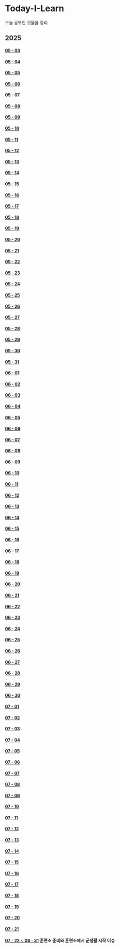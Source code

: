# Today-I-Learn
오늘 공부한 것들을 정리

## 2025
#### [05 - 03](https://github.com/tyshim0118/Today-I-Learn/blob/main/2025%20-%2005%20-%2003.md)
#### [05 - 04](https://github.com/tyshim0118/Today-I-Learn/blob/main/2025%20-%2005%20-%2004.md)
#### [05 - 05](https://github.com/tyshim0118/Today-I-Learn/blob/main/2025%20-%2005%20-%2005.md)
#### [05 - 06](https://github.com/tyshim0118/Today-I-Learn/blob/main/2025%20-%2005%20-%2006.md)
#### [05 - 07](https://github.com/tyshim0118/Today-I-Learn/blob/main/2025%20-%2005%20-%2007.md)
#### [05 - 08](https://github.com/tyshim0118/Today-I-Learn/blob/main/2025%20-%2005%20-%2008.md)
#### [05 - 09](https://github.com/tyshim0118/Today-I-Learn/blob/main/2025%20-%2005%20-%2009.md)
#### [05 - 10](https://github.com/tyshim0118/Today-I-Learn/blob/main/2025%20-%2005%20-%2010.md)
#### [05 - 11](https://github.com/tyshim0118/Today-I-Learn/blob/main/2025%20-%2005%20-%2011.md)
#### [05 - 12](https://github.com/tyshim0118/Today-I-Learn/blob/main/2025%20-%2005%20-%2012.md)
#### [05 - 13](https://github.com/tyshim0118/Today-I-Learn/blob/main/2025%20-%2005%20-%2013.md)
#### [05 - 14](https://github.com/tyshim0118/Today-I-Learn/blob/main/2025%20-%2005%20-%2014.md)
#### [05 - 15](https://github.com/tyshim0118/Today-I-Learn/blob/main/2025%20-%2005%20-%2015.md)
#### [05 - 16](https://github.com/tyshim0118/Today-I-Learn/blob/main/2025%20-%2005%20-%2016.md)
#### [05 - 17](https://github.com/tyshim0118/Today-I-Learn/blob/main/2025%20-%2005%20-%2017.md)
#### [05 - 18](https://github.com/tyshim0118/Today-I-Learn/blob/main/2025%20-%2005%20-%2018.md)
#### [05 - 19](https://github.com/tyshim0118/Today-I-Learn/blob/main/2025%20-%2005%20-%2019.md)
#### [05 - 20](https://github.com/tyshim0118/Today-I-Learn/blob/main/2025%20-%2005%20-%2020.md)
#### [05 - 21](https://github.com/tyshim0118/Today-I-Learn/blob/main/2025%20-%2005%20-%2021.md)
#### [05 - 22](https://github.com/tyshim0118/Today-I-Learn/blob/main/2025%20-%2005%20-%2022.md)
#### [05 - 23](https://github.com/tyshim0118/Today-I-Learn/blob/main/2025%20-%2005%20-%2023.md)
#### [05 - 24](https://github.com/tyshim0118/Today-I-Learn/blob/main/2025%20-%2005%20-%2024.md)
#### [05 - 25](https://github.com/tyshim0118/Today-I-Learn/blob/main/2025%20-%2005%20-%2025.md)
#### [05 - 26](https://github.com/tyshim0118/Today-I-Learn/blob/main/2025%20-%2005%20-%2026.md)
#### [05 - 27](https://github.com/tyshim0118/Today-I-Learn/blob/main/2025%20-%2005%20-%2027.md)
#### [05 - 28](https://github.com/tyshim0118/Today-I-Learn/blob/main/2025%20-%2005%20-%2028.md)
#### [05 - 29](https://github.com/tyshim0118/Today-I-Learn/blob/main/2025%20-%2005%20-%2029.md)
#### [05 - 30](https://github.com/tyshim0118/Today-I-Learn/blob/main/2025%20-%2005%20-%2030.md)
#### [05 - 31](https://github.com/tyshim0118/Today-I-Learn/blob/main/2025%20-%2005%20-%2031.md)
#### [06 - 01](https://github.com/tyshim0118/Today-I-Learn/blob/main/2025%20-%2006%20-%2001.md)
#### [06 - 02](https://github.com/tyshim0118/Today-I-Learn/blob/main/2025%20-%2006%20-%2002.md)
#### [06 - 03](https://github.com/tyshim0118/Today-I-Learn/blob/main/2025%20-%2006%20-%2003.md)
#### [06 - 04](https://github.com/tyshim0118/Today-I-Learn/blob/main/2025%20-%2006%20-%2004.md)
#### [06 - 05](https://github.com/tyshim0118/Today-I-Learn/blob/main/2025%20-%2006%20-%2005.md)
#### [06 - 06](https://github.com/tyshim0118/Today-I-Learn/blob/main/2025%20-%2006%20-%2006.md)
#### [06 - 07](https://github.com/tyshim0118/Today-I-Learn/blob/main/2025%20-%2006%20-%2007.md)
#### [06 - 08](https://github.com/tyshim0118/Today-I-Learn/blob/main/2025%20-%2006%20-%2008.md)
#### [06 - 09](https://github.com/tyshim0118/Today-I-Learn/blob/main/2025%20-%2006%20-%2009.md)
#### [06 - 10](https://github.com/tyshim0118/Today-I-Learn/blob/main/2025%20-%2006%20-%2010.md)
#### [06 - 11](https://github.com/tyshim0118/Today-I-Learn/blob/main/2025%20-%2006%20-%2011.md)
#### [06 - 12](https://github.com/tyshim0118/Today-I-Learn/blob/main/2025%20-%2006%20-%2012.md)
#### [06 - 13](https://github.com/tyshim0118/Today-I-Learn/blob/main/2025%20-%2006%20-%2013.md)
#### [06 - 14](https://github.com/tyshim0118/Today-I-Learn/blob/main/2025%20-%2006%20-%2014.md)
#### [06 - 15](https://github.com/tyshim0118/Today-I-Learn/blob/main/2025%20-%2006%20-%2015.md)
#### [06 - 16](https://github.com/tyshim0118/Today-I-Learn/blob/main/2025%20-%2006%20-%2016.md)
#### [06 - 17](https://github.com/tyshim0118/Today-I-Learn/blob/main/2025%20-%2006%20-%2017.md)
#### [06 - 18](https://github.com/tyshim0118/Today-I-Learn/blob/main/2025%20-%2006%20-%2018.md)
#### [06 - 19](https://github.com/tyshim0118/Today-I-Learn/blob/main/2025%20-%2006%20-%2019.md)
#### [06 - 20](https://github.com/tyshim0118/Today-I-Learn/blob/main/2025%20-%2006%20-%2020.md)
#### [06 - 21](https://github.com/tyshim0118/Today-I-Learn/blob/main/2025%20-%2006%20-%2021.md)
#### [06 - 22](https://github.com/tyshim0118/Today-I-Learn/blob/main/2025%20-%2006%20-%2022.md)
#### [06 - 23](https://github.com/tyshim0118/Today-I-Learn/blob/main/2025%20-%2006%20-%2023.md)
#### [06 - 24](https://github.com/tyshim0118/Today-I-Learn/blob/main/2025%20-%2006%20-%2024.md)
#### [06 - 25](https://github.com/tyshim0118/Today-I-Learn/blob/main/2025%20-%2006%20-%2025.md)
#### [06 - 26](https://github.com/tyshim0118/Today-I-Learn/blob/main/2025%20-%2006%20-%2026.md)
#### [06 - 27](https://github.com/tyshim0118/Today-I-Learn/blob/main/2025%20-%2006%20-%2027.md)
#### [06 - 28](https://github.com/tyshim0118/Today-I-Learn/blob/main/2025%20-%2006%20-%2028.md)
#### [06 - 29](https://github.com/tyshim0118/Today-I-Learn/blob/main/2025%20-%2006%20-%2029.md)
#### [06 - 30](https://github.com/tyshim0118/Today-I-Learn/blob/main/2025%20-%2006%20-%2030.md)
#### [07 - 01](https://github.com/tyshim0118/Today-I-Learn/blob/main/2025%20-%2007%20-%2001.md)
#### [07 - 02](https://github.com/tyshim0118/Today-I-Learn/blob/main/2025%20-%2007%20-%2002.md)
#### [07 - 03](https://github.com/tyshim0118/Today-I-Learn/blob/main/2025%20-%2007%20-%2003.md)
#### [07 - 04](https://github.com/tyshim0118/Today-I-Learn/blob/main/2025%20-%2007%20-%2004.md)
#### [07 - 05](https://github.com/tyshim0118/Today-I-Learn/blob/main/2025%20-%2007%20-%2005.md)
#### [07 - 06](https://github.com/tyshim0118/Today-I-Learn/blob/main/2025%20-%2007%20-%2006.md)
#### [07 - 07](https://github.com/tyshim0118/Today-I-Learn/blob/main/2025%20-%2007%20-%2007.md)
#### [07 - 08](https://github.com/tyshim0118/Today-I-Learn/blob/main/2025%20-%2007%20-%2008.md)
#### [07 - 09](https://github.com/tyshim0118/Today-I-Learn/blob/main/2025%20-%2007%20-%2009.md)
#### [07 - 10](https://github.com/tyshim0118/Today-I-Learn/blob/main/2025%20-%2007%20-%2010.md)
#### [07 - 11](https://github.com/tyshim0118/Today-I-Learn/blob/main/2025%20-%2007%20-%2011.md)
#### [07 - 12](https://github.com/tyshim0118/Today-I-Learn/blob/main/2025%20-%2007%20-%2012.md)
#### [07 - 13](https://github.com/tyshim0118/Today-I-Learn/blob/main/2025%20-%2007%20-%2013.md)
#### [07 - 14](https://github.com/tyshim0118/Today-I-Learn/blob/main/2025%20-%2007%20-%2014.md)
#### [07 - 15](https://github.com/tyshim0118/Today-I-Learn/blob/main/2025%20-%2007%20-%2015.md)
#### [07 - 16](https://github.com/tyshim0118/Today-I-Learn/blob/main/2025%20-%2007%20-%2016.md)
#### [07 - 17](https://github.com/tyshim0118/Today-I-Learn/blob/main/2025%20-%2007%20-%2017.md)
#### [07 - 18](https://github.com/tyshim0118/Today-I-Learn/blob/main/2025%20-%2007%20-%2018.md)
#### [07 - 19](https://github.com/tyshim0118/Today-I-Learn/blob/main/2025%20-%2007%20-%2019.md)
#### [07 - 20](https://github.com/tyshim0118/Today-I-Learn/blob/main/2025%20-%2007%20-%2020.md)
#### [07 - 21](https://github.com/tyshim0118/Today-I-Learn/blob/main/2025%20-%2007%20-%2021.md)
#### [07 - 22 ~ 08 - 31]() 훈련소 준비와 훈련소에서 군생활 시작 이슈
